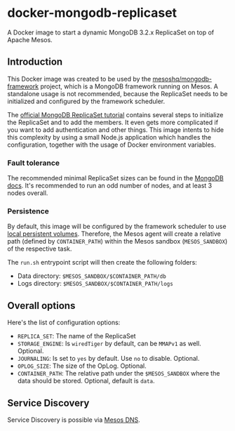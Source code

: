 # docker-mongodb-replicaset

A Docker image to start a dynamic MongoDB 3.2.x ReplicaSet on top of Apache Mesos.

## Introduction

This Docker image was created to be used by the [mesoshq/mongodb-framework](https://github.com/mesoshq/mongodb-framework) project, which is a MongoDB framework running on Mesos. A standalone usage is not recommended, because the ReplicaSet needs to be initialized and configured by the framework scheduler.

The [official MongoDB ReplicaSet tutorial](https://docs.mongodb.org/manual/tutorial/deploy-replica-set/) contains several steps to initialize the ReplicaSet and to add the members. 
It even gets more complicated if you want to add authentication and other things. This image intents to hide this complexity by using a small Node.js application which handles the configuration, together with the usage of Docker environment variables.

### Fault tolerance

The recommended minimal ReplicaSet sizes can be found in the [MongoDB docs](https://docs.mongodb.org/manual/core/replica-set-architectures/#determine-the-number-of-members). It's recommended to run an odd number of nodes, and at least 3 nodes overall. 

### Persistence

By default, this image will be configured by the framework scheduler to use [local persistent volumes](http://mesos.apache.org/documentation/latest/persistent-volume/). Therefore, the Mesos agent will create a relative path (defined by `CONTAINER_PATH`) within the Mesos sandbox (`MESOS_SANDBOX`) of the respective task. 

The `run.sh` entrypoint script will then create the following folders:

* Data directory: `$MESOS_SANDBOX/$CONTAINER_PATH/db`
* Logs directory: `$MESOS_SANDBOX/$CONTAINER_PATH/logs`

## Overall options

Here's the list of configuration options:

 * `REPLICA_SET`: The name of the ReplicaSet
 * `STORAGE_ENGINE`: Is `wiredTiger` by default, can be `MMAPv1` as well. Optional.
 * `JOURNALING`: Is set to `yes` by default. Use `no` to disable. Optional.
 * `OPLOG_SIZE`: The size of the OpLog. Optional.
 * `CONTAINER_PATH`: The relative path under the `$MESOS_SANDBOX` where the data should be stored. Optional, default is `data`.

## Service Discovery

Service Discovery is possible via [Mesos DNS](https://github.com/mesosphere/mesos-dns).  
